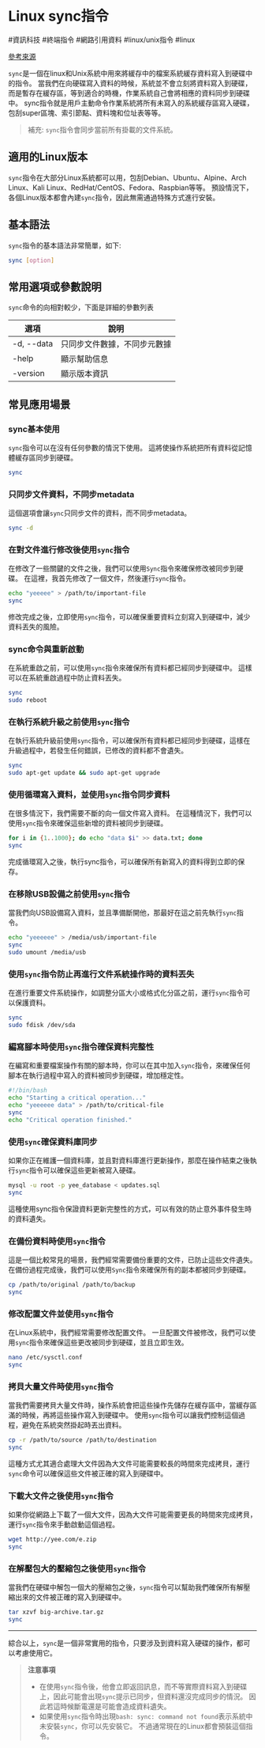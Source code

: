 # Linux sync指令
#資訊科技 #終端指令 #網路引用資料 #linux/unix指令 #linux 

[參考來源](https://blog.csdn.net/u012964600/article/details/135695631)

`sync`是一個在linux和Unix系統中用來將緩存中的檔案系統緩存資料寫入到硬碟中的指令。 當我們在向硬碟寫入資料的時候，系統並不會立刻將資料寫入到硬碟，而是暫存在緩存區，等到適合的時機，作業系統自己會將相應的資料同步到硬碟中。 sync指令就是用戶主動命令作業系統將所有未寫入的系統緩存區寫入硬碟，包刮super區塊、索引節點、資料塊和位址表等等。
>補充: `sync`指令會同步當前所有掛載的文件系統。

## 適用的Linux版本
`sync`指令在大部分Linux系統都可以用，包刮Debian、Ubuntu、Alpine、Arch Linux、Kali Linux、RedHat/CentOS、Fedora、Raspbian等等。 預設情況下，各個Linux版本都會內建`sync`指令，因此無需通過特殊方式進行安裝。


## 基本語法
`sync`指令的基本語法非常簡單，如下:
```bash
sync [option]
```

## 常用選項或參數說明
`sync`命令的向相對較少，下面是詳細的參數列表

| 選項       | 說明                         |
| ---------- | ---------------------------- |
| -d, --data | 只同步文件數據，不同步元數據 |
| -help      | 顯示幫助信息                 |
| -version   | 顯示版本資訊                 |


## 常見應用場景
###  sync基本使用
`sync`指令可以在沒有任何參數的情況下使用。 這將使操作系統把所有資料從記憶體緩存區同步到硬碟。
```bash
sync
```


### 只同步文件資料，不同步metadata
這個選項會讓`sync`只同步文件的資料，而不同步metadata。
```bash
sync -d
```

### 在對文件進行修改後使用`sync`指令
在修改了一些關鍵的文件之後，我們可以使用`Sync`指令來確保修改被同步到硬碟。 在這裡，我首先修改了一個文件，然後運行`sync`指令。
```bash
echo "yeeeee" > /path/to/important-file
sync
```
修改完成之後，立即使用`sync`指令，可以確保重要資料立刻寫入到硬碟中，減少資料丟失的風險。

### sync命令與重新啟動
在系統重啟之前，可以使用`sync`指令來確保所有資料都已經同步到硬碟中。 這樣可以在系統重啟過程中防止資料丟失。
```bash
sync
sudo reboot
```

### 在執行系統升級之前使用`sync`指令
在執行系統升級前使用`sync`指令，可以確保所有資料都已經同步到硬碟，這樣在升級過程中，若發生任何錯誤，已修改的資料都不會遺失。
```bash
sync
sudo apt-get update && sudo apt-get upgrade 
```

### 使用循環寫入資料，並使用`sync`指令同步資料
在很多情況下，我們需要不斷的向一個文件寫入資料。 在這種情況下，我們可以使用`sync`指令來確保這些新增的資料被同步到硬碟。
```bash
for i in {1..1000}; do echo "data $i" >> data.txt; done
sync
```
完成循環寫入之後，執行sync指令，可以確保所有新寫入的資料得到立即的保存。

### 在移除USB設備之前使用`sync`指令
當我們向USB設備寫入資料，並且準備斷開他，那最好在這之前先執行`sync`指令。
```bash
echo "yeeeeee" > /media/usb/important-file
sync
sudo umount /media/usb
```

### 使用`sync`指令防止再進行文件系統操作時的資料丟失
在進行重要文件系統操作，如調整分區大小或格式化分區之前，運行`sync`指令可以保護資料。
```bash
sync
sudo fdisk /dev/sda
```

### 編寫腳本時使用`sync`指令確保資料完整性
在編寫和重要檔案操作有關的腳本時，你可以在其中加入`sync`指令，來確保任何腳本在執行過程中寫入的資料被同步到硬碟，增加穩定性。
```bash
#!/bin/bash
echo "Starting a critical operation..."
echo "yeeeeee data" > /path/to/critical-file
sync
echo "Critical operation finished."

```

### 使用`sync`確保資料庫同步
如果你正在維護一個資料庫，並且對資料庫進行更新操作，那麼在操作結束之後執行`sync`指令可以確保這些更新被寫入硬碟。
```bash
mysql -u root -p yee_database < updates.sql
sync
```

這種使用sync指令保證資料更新完整性的方式，可以有效的防止意外事件發生時的資料遺失。

### 在備份資料時使用`sync`指令
這是一個比較常見的場景，我們經常需要備份重要的文件，已防止這些文件遺失。 在備份過程完成後，我們可以使用`Sync`指令來確保所有的副本都被同步到硬碟。

```bash
cp /path/to/original /path/to/backup
sync
```

### 修改配置文件並使用`sync`指令
在Linux系統中，我們經常需要修改配置文件。 一旦配置文件被修改，我們可以使用`sync`指令來確保這些更改被同步到硬碟，並且立即生效。
```bash
nano /etc/sysctl.conf
sync
```

### 拷貝大量文件時使用`sync`指令
當我們需要拷貝大量文件時，操作系統會把這些操作先儲存在緩存區中，當緩存區滿的時候，再將這些操作寫入到硬碟中。 使用`sync`指令可以讓我們控制這個過程，避免在系統突然掛起時丟出資料。
```bash
cp -r /path/to/source /path/to/destination
sync
```

這種方式尤其適合處理大文件因為大文件可能需要較長的時間來完成拷貝，運行`sync`命令可以確保這些文件被正確的寫入到硬碟中。

### 下載大文件之後使用`sync`指令
如果你從網路上下載了一個大文件，因為大文件可能需要更長的時間來完成拷貝，運行`sync`指令來手動啟動這個過程。

```bash
wget http://yee.com/e.zip
sync
```

### 在解壓包大的壓縮包之後使用`sync`指令
當我們在硬碟中解包一個大的壓縮包之後，`sync`指令可以幫助我們確保所有解壓縮出來的文件被正確的寫入到硬碟中。
```bash
tar xzvf big-archive.tar.gz
sync
```

---
綜合以上，`sync`是一個非常實用的指令，只要涉及到資料寫入硬碟的操作，都可以考慮使用它。

>  **注意事項**
> - 在使用`sync`指令後，他會立即返回訊息，而不等實際資料寫入到硬碟上，因此可能會出現`sync`提示已同步，但資料還沒完成同步的情況。 因此若這時候斷電還是可能會造成資料遺失。
> - 如果使用`sync`指令時出現`bash: sync: command not found`表示系統中未安裝`sync`，你可以先安裝它。 不過通常現在的Linux都會預裝這個指令。